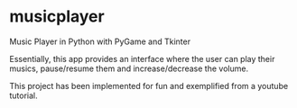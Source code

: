 # musicplayer
Music Player in Python with PyGame and Tkinter


Essentially, this app provides an interface where the user can play their musics, pause/resume them and increase/decrease the volume.

This project has been implemented for fun and exemplified from a youtube tutorial.
